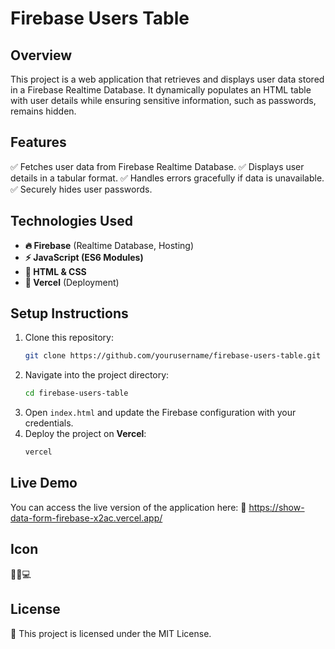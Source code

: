 # Firebase Users Table

## Overview
This project is a web application that retrieves and displays user data stored in a Firebase Realtime Database. It dynamically populates an HTML table with user details while ensuring sensitive information, such as passwords, remains hidden.

## Features
✅ Fetches user data from Firebase Realtime Database.
✅ Displays user details in a tabular format.
✅ Handles errors gracefully if data is unavailable.
✅ Securely hides user passwords.

## Technologies Used
- **🔥 Firebase** (Realtime Database, Hosting)
- **⚡ JavaScript (ES6 Modules)**
- **🎨 HTML & CSS**
- **🚀 Vercel** (Deployment)

## Setup Instructions
1. Clone this repository:
   ```sh
   git clone https://github.com/yourusername/firebase-users-table.git
   ```
2. Navigate into the project directory:
   ```sh
   cd firebase-users-table
   ```
3. Open `index.html` and update the Firebase configuration with your credentials.
4. Deploy the project on **Vercel**:
   ```sh
   vercel
   ```

## Live Demo
You can access the live version of the application here:
🔗 https://show-data-form-firebase-x2ac.vercel.app/

## Icon
🚀🔥💻

## License
📜 This project is licensed under the MIT License.

